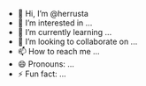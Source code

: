 - 👋 Hi, I’m @herrusta
- 👀 I’m interested in ...
- 🌱 I’m currently learning ...
- 💞️ I’m looking to collaborate on ...
- 📫 How to reach me ...
- 😄 Pronouns: ...
- ⚡ Fun fact: ...

<!---
herrusta/herrusta is a ✨ special ✨ repository because its `README.md` (this file) appears on your GitHub profile.
You can click the Preview link to take a look at your changes.
--->
